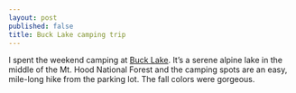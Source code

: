 ```yaml
---
layout: post
published: false
title: Buck Lake camping trip
---
```

I spent the weekend camping at [Buck Lake](http://www.fs.usda.gov/recarea/mthood/null/recarea/?recid=52892&actid=50). It’s a serene alpine lake in the middle of the Mt. Hood National Forest and the camping spots are an easy, mile-long hike from the parking lot. The fall colors were gorgeous.